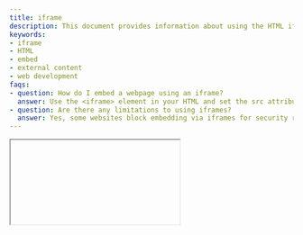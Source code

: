 ```yaml
---
title: iframe
description: This document provides information about using the HTML iframe element to embed external web content within a page.
keywords:
- iframe
- HTML
- embed
- external content
- web development
faqs:
- question: How do I embed a webpage using an iframe?
  answer: Use the <iframe> element in your HTML and set the src attribute to the URL of the webpage you want to embed.
- question: Are there any limitations to using iframes?
  answer: Yes, some websites block embedding via iframes for security reasons, and certain browser settings may restrict iframe usage.
---
```

<iframe/>

[](https://53444-stocksearch-stage.adobeio-static.net/index.html)
